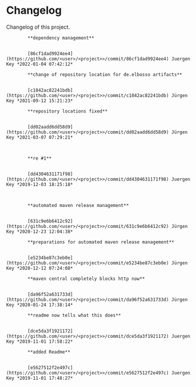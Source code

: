 # Changelog

Changelog of this project.


            **dependency management**


            [86cf1dad9924ee4](https://github.com/<user>/<project>>/commit/86cf1dad9924ee4) Juergen Key *2022-01-04 07:42:12*

            **change of repository location for de.elbosso artifacts**


            [c1842ac82241bdb](https://github.com/<user>/<project>>/commit/c1842ac82241bdb) Jürgen Key *2021-09-12 15:21:23*

            **repository locations fixed**


            [dd02aadd6dd58d9](https://github.com/<user>/<project>>/commit/dd02aadd6dd58d9) Jürgen Key *2021-03-07 07:29:21*



            **re #1**


            [dd4304631171f98](https://github.com/<user>/<project>>/commit/dd4304631171f98) Juergen Key *2019-12-03 18:25:18*



            **automated maven release management**


            [631c9e6b6412c92](https://github.com/<user>/<project>>/commit/631c9e6b6412c92) Jürgen Key *2020-12-23 12:04:38*

            **preparations for automated maven release management**


            [e5234be87c3eb0e](https://github.com/<user>/<project>>/commit/e5234be87c3eb0e) Jürgen Key *2020-12-12 07:24:08*

            **maven central completely blocks http now**


            [da96f52a631733d](https://github.com/<user>/<project>>/commit/da96f52a631733d) Jürgen Key *2020-01-24 17:38:14*

            **readme now tells what this does**


            [dce5da3f1921172](https://github.com/<user>/<project>>/commit/dce5da3f1921172) Juergen Key *2019-11-01 17:58:22*

            **added Readme**


            [e5627512f2e497c](https://github.com/<user>/<project>>/commit/e5627512f2e497c) Juergen Key *2019-11-01 17:48:27*



